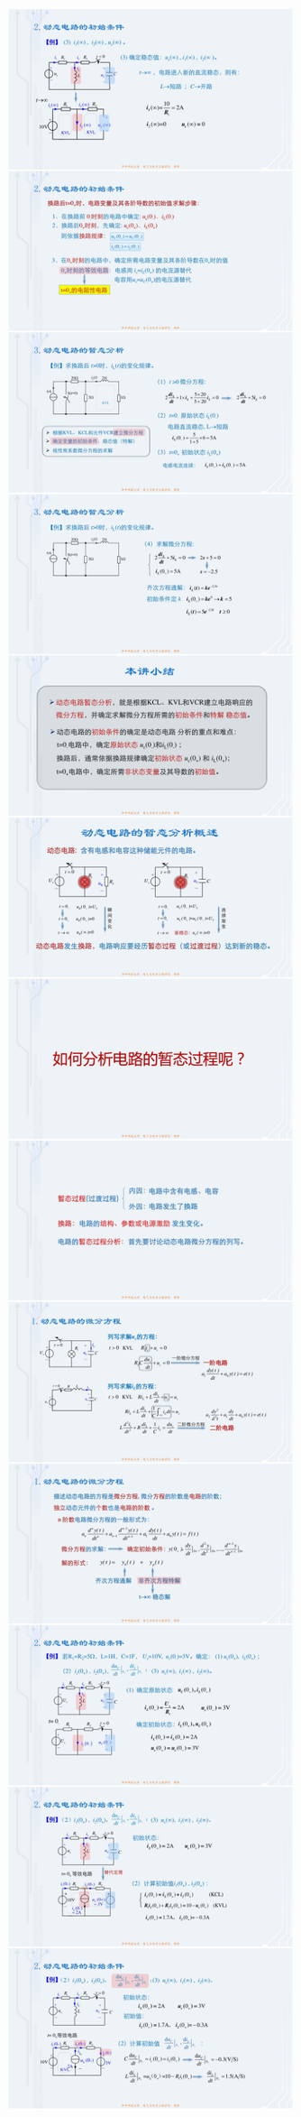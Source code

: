﻿<div><img src = "./images/7-4动态电路的暂态分析概述-图片-1.jpg"></div>
<div><img src = "./images/7-4动态电路的暂态分析概述-图片-2.jpg"></div>
<div><img src = "./images/7-4动态电路的暂态分析概述-图片-3.jpg"></div>
<div><img src = "./images/7-4动态电路的暂态分析概述-图片-4.jpg"></div>
<div><img src = "./images/7-4动态电路的暂态分析概述-图片-5.jpg"></div>
<div><img src = "./images/7-4动态电路的暂态分析概述-图片-6.jpg"></div>
<div><img src = "./images/7-4动态电路的暂态分析概述-图片-7.jpg"></div>
<div><img src = "./images/7-4动态电路的暂态分析概述-图片-8.jpg"></div>
<div><img src = "./images/7-4动态电路的暂态分析概述-图片-9.jpg"></div>
<div><img src = "./images/7-4动态电路的暂态分析概述-图片-10.jpg"></div>
<div><img src = "./images/7-4动态电路的暂态分析概述-图片-11.jpg"></div>
<div><img src = "./images/7-4动态电路的暂态分析概述-图片-12.jpg"></div>
<div><img src = "./images/7-4动态电路的暂态分析概述-图片-13.jpg"></div>
